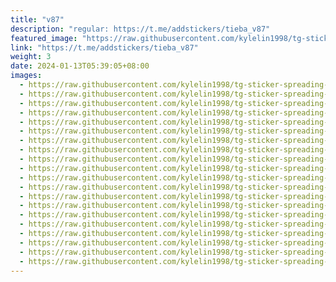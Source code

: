 ```yaml
---
title: "v87"
description: "regular: https://t.me/addstickers/tieba_v87"
featured_image: "https://raw.githubusercontent.com/kylelin1998/tg-sticker-spreading-worldwide-images/main/img/4956901b-e8f6-41c2-84ea-ea7f85f5a929.jpg"
link: "https://t.me/addstickers/tieba_v87"
weight: 3
date: 2024-01-13T05:39:05+08:00
images:
  - https://raw.githubusercontent.com/kylelin1998/tg-sticker-spreading-worldwide-images/main/img/4956901b-e8f6-41c2-84ea-ea7f85f5a929.jpg
  - https://raw.githubusercontent.com/kylelin1998/tg-sticker-spreading-worldwide-images/main/img/92011d13-cfae-46bc-a692-fe908babd9be.jpg
  - https://raw.githubusercontent.com/kylelin1998/tg-sticker-spreading-worldwide-images/main/img/eacaac24-60ea-47e9-9b99-81919d6e825d.jpg
  - https://raw.githubusercontent.com/kylelin1998/tg-sticker-spreading-worldwide-images/main/img/664a7670-7651-4285-9f75-96d803727db7.jpg
  - https://raw.githubusercontent.com/kylelin1998/tg-sticker-spreading-worldwide-images/main/img/2a997c1a-e717-4382-b28d-b99ffe69f3b5.jpg
  - https://raw.githubusercontent.com/kylelin1998/tg-sticker-spreading-worldwide-images/main/img/e5a26a64-c829-4fe5-b996-b98a7a58e114.jpg
  - https://raw.githubusercontent.com/kylelin1998/tg-sticker-spreading-worldwide-images/main/img/fd7f9497-6145-43c8-855d-c75a4afabc00.jpg
  - https://raw.githubusercontent.com/kylelin1998/tg-sticker-spreading-worldwide-images/main/img/cd82f01d-b201-40fe-8f5f-4a2b4aa4dd33.jpg
  - https://raw.githubusercontent.com/kylelin1998/tg-sticker-spreading-worldwide-images/main/img/d2a8fafb-fae3-448d-8c1f-bc0ce4dcf949.jpg
  - https://raw.githubusercontent.com/kylelin1998/tg-sticker-spreading-worldwide-images/main/img/e013f1de-69c0-4dfe-91e7-7b9c59f73eeb.jpg
  - https://raw.githubusercontent.com/kylelin1998/tg-sticker-spreading-worldwide-images/main/img/222590bc-334e-4167-b3ad-e725ab220ab9.jpg
  - https://raw.githubusercontent.com/kylelin1998/tg-sticker-spreading-worldwide-images/main/img/3277efab-f22d-42f1-b8fa-f779abb64210.jpg
  - https://raw.githubusercontent.com/kylelin1998/tg-sticker-spreading-worldwide-images/main/img/96ca21b2-7298-4101-86f2-5acbc0a60ccf.jpg
  - https://raw.githubusercontent.com/kylelin1998/tg-sticker-spreading-worldwide-images/main/img/4f210b70-a4fc-4db9-b241-35c0ba7cbba4.jpg
  - https://raw.githubusercontent.com/kylelin1998/tg-sticker-spreading-worldwide-images/main/img/35cdda8e-b034-4315-b72d-188e99b25adb.jpg
  - https://raw.githubusercontent.com/kylelin1998/tg-sticker-spreading-worldwide-images/main/img/33e701e3-3f7f-4b68-9b76-639d3d4f7aab.jpg
  - https://raw.githubusercontent.com/kylelin1998/tg-sticker-spreading-worldwide-images/main/img/f6f255f8-fb55-43bb-b584-69c5bc28a12a.jpg
  - https://raw.githubusercontent.com/kylelin1998/tg-sticker-spreading-worldwide-images/main/img/2a53fb32-6879-492c-af1e-388199920598.jpg
  - https://raw.githubusercontent.com/kylelin1998/tg-sticker-spreading-worldwide-images/main/img/f18d21a3-0aa0-4583-bdd5-2851e2f35f70.jpg
  - https://raw.githubusercontent.com/kylelin1998/tg-sticker-spreading-worldwide-images/main/img/a6f77541-f179-4f7e-8ca1-b66a55fda756.jpg
---
```

